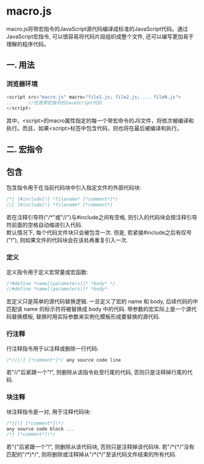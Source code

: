 # macro.js
macro.js将带宏指令的JavaScript源代码编译成标准的JavaScript代码。通过JavaScript宏指令, 可以很容易将代码片段组织成整个文件, 还可以编写更加易于理解的程序代码。  

## 一. 用法
### 浏览器环境
```javascript
<script src="macro.js" macro="file1.js; file2.js; ... fileN.js">
...     //任意带宏指令的JavaScript代码
</script>
```
其中，&lt;script&gt;的macro属性指定的每一个带宏命令的JS文件，将依次被编译和执行。而且，如果&lt;script&gt;标签中包含代码，则也将在最后被编译和执行。  

## 二. 宏指令
## 包含
包含指令用于在当前代码块中引入指定文件的外部代码块:
```javascript
/*[ ]#include[!] *filename* [*comment*]*/  
//[ ]#include[!] *filename* [*comment*]
```
若在注释引导符("/\*"或"//")与#include之间有空格, 则引入的代码块会按注释引导符前面的空格自动缩进引入代码.  
默认情况下, 每个代码文件块只会被包含一次. 但是, 若紧接#include之后有叹号("!"), 则如果文件的代码块会在该处再重复引入一次.

### 定义
定义指令用于定义宏常量或宏函数:
```javascript
/*#define *name[(parameters)]* *body* */  
//#define *name[(parameters)]* *body*  
```
宏定义只是简单的源代码替换逻辑. 一旦定义了宏的 name 和 body, 后续代码的中匹配该 name 的标示符将被替换成 body 中的代码. 带参数的宏实际上是一个源代码替换模板, 替换时用实际参数来实例化模板形成要替换的源代码.  
 

### 行注释
行注释指令用于以注释或删除一行代码:
```javascript
/*//[!] [*comment*]*/ any source code line
```
若"//"后紧跟一个"!", 则删除从该指令处至行尾的代码, 否则只是注释掉行尾的代码. 

### 块注释
块注释指令是一对, 用于注释代码块:
```javascript
/*{[!] [*comment*]\*/
any source code block ...
/*} [*comment*]\*/
```
若"{"后紧跟一个"!", 则删除从该代码块, 否则只是注释掉该代码块. 若"/\*{\*/"没有匹配的"/\*}\*/", 则将删除或注释掉从"/\*{\*/"至该代码文件结束的所有代码. 

